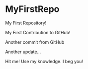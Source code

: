 # MyFirstRepo

My First Repository!

My First Contribution to GitHub!

Another commit from GitHub

Another update...

Hit me! Use my knowledge. I beg you!
